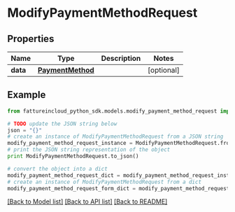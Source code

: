 # ModifyPaymentMethodRequest


## Properties
Name | Type | Description | Notes
------------ | ------------- | ------------- | -------------
**data** | [**PaymentMethod**](PaymentMethod.md) |  | [optional] 

## Example

```python
from fattureincloud_python_sdk.models.modify_payment_method_request import ModifyPaymentMethodRequest

# TODO update the JSON string below
json = "{}"
# create an instance of ModifyPaymentMethodRequest from a JSON string
modify_payment_method_request_instance = ModifyPaymentMethodRequest.from_json(json)
# print the JSON string representation of the object
print ModifyPaymentMethodRequest.to_json()

# convert the object into a dict
modify_payment_method_request_dict = modify_payment_method_request_instance.to_dict()
# create an instance of ModifyPaymentMethodRequest from a dict
modify_payment_method_request_form_dict = modify_payment_method_request.from_dict(modify_payment_method_request_dict)
```
[[Back to Model list]](../README.md#documentation-for-models) [[Back to API list]](../README.md#documentation-for-api-endpoints) [[Back to README]](../README.md)


